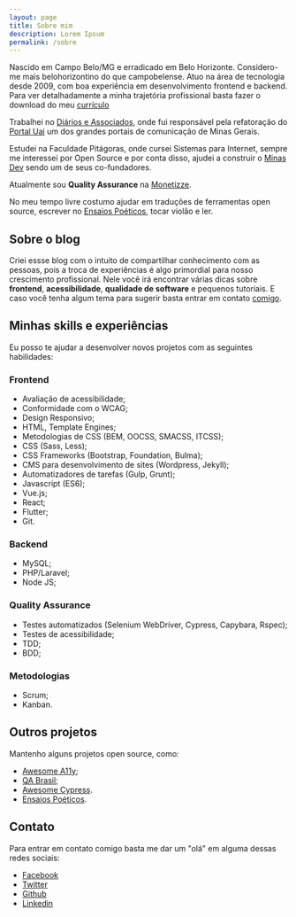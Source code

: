 ```yaml
---
layout: page
title: Sobre mim
description: Lorem Ipsum
permalink: /sobre
---
```


Nascido em Campo Belo/MG e erradicado em Belo Horizonte. Considero-me mais belohorizontino do que campobelense. Atuo na área de tecnologia desde 2009, com boa experiência em desenvolvimento frontend e backend. Para ver detalhadamente a minha trajetória profissional basta fazer o download do meu <a href="/assets/docs/brunopulis.pdf" download onclick="ga('send', 'event', 'PDF', 'Download', 'Download do meu currículo');">currículo</a>

Trabalhei no <a href="http://www.diariosassociados.com.br/home/" target="_blank" rel="noopener noreferrer">Diários e Associados</a>, onde fui responsável pela refatoração do [Portal Uai](https://uai.com.br) um dos grandes portais de comunicação de Minas Gerais.

Estudei na Faculdade Pitágoras, onde cursei Sistemas para Internet, sempre me interessei por Open Source e por conta disso, ajudei a construir o <a href="https://minasdev.org" target="_blank" rel="noopener noreferrer">Minas Dev</a> sendo um de seus co-fundadores.

Atualmente sou <strong>Quality Assurance</strong> na <a href="https://www.monetizze.com.br" target="_blank" rel="noopener noreferrer">Monetizze</a>.

No meu tempo livre costumo ajudar em traduções de ferramentas open source, escrever no [Ensaios Poéticos](https://instagram.com/oensaiospoeticos), tocar violão e ler.

<h2 class="mt-5">Sobre o blog</h2>

Criei essse blog com o intuito de compartilhar conhecimento com as pessoas, pois a troca de experiências é algo primordial para nosso crescimento profissional. Nele você irá encontrar várias dicas sobre **frontend**, **acessibilidade**, **qualidade de software** e pequenos tutoriais. E caso você tenha algum tema para sugerir basta entrar em contato
<a href="mailto:brunopulis@protonmail.com" target="_blank" rel="noopener noreferrer">comigo</a>.

<h2 class="mt-5">Minhas skills e experiências</h2>

Eu posso te ajudar a desenvolver novos projetos com as seguintes habilidades:

<h3 class="mt-5">Frontend</h3>

* Avaliação de acessibilidade;
* Conformidade com o WCAG;
* Design Responsivo;
* HTML, Template Engines;
* Metodologias de CSS (BEM, OOCSS, SMACSS, ITCSS);
* CSS (Sass, Less);
* CSS Frameworks (Bootstrap, Foundation, Bulma);
* CMS para desenvolvimento de sites (Wordpress, Jekyll);
* Automatizadores de tarefas (Gulp, Grunt);
* Javascript (ES6);
* Vue.js;
* React;
* Flutter;
* Git.

<h3 class="mt-5">Backend</h3>

* MySQL;
* PHP/Laravel;
* Node JS;

<h3 class="mt-5">Quality Assurance</h3>

* Testes automatizados (Selenium WebDriver, Cypress, Capybara, Rspec);
* Testes de acessibilidade;
* TDD;
* BDD;

<h3 class="mt-5">Metodologias</h3>

* Scrum;
* Kanban.

<h2 class="mt-5">Outros projetos</h2>

Mantenho alguns projetos open source, como:

* <a href="https://github.com/brunopulis/awesome-a11y" target="_blank" rel="noopener noreferrer"><span lang="en">Awesome A11y</span></a>;
* <a href="https://github.com/qa-brasil" target="_blank" rel="noopener noreferrer">QA Brasil</a>;
* <a href="https://github.com/brunopulis/awesome-cypress" target="_blank" rel="noopener noreferrer">Awesome Cypress</a>.
* <a href="https://instagram.com/oensaiospoeticos" target="_blank" rel="noopener noreferrer">Ensaios Poéticos</a>.

<h2 class="mt-5">Contato</h2>

Para entrar em contato comigo basta me dar um "olá" em alguma dessas redes sociais:

* <a href="{{ site.facebook_username }}" class="w-inline-block">Facebook</a>
* <a href="{{ site.twitter_username }}" target="_blank" rel="noopener noreferrer" class="w-inline-block">Twitter</a>
* <a href="{{ site.github_username }}" target="_blank" rel="noopener noreferrer" class="w-inline-block">Github</a>
* <a href="{{ site.linkedin_username }}" target="_blank" rel="noopener noreferrer" class="w-inline-block">Linkedin</a>
